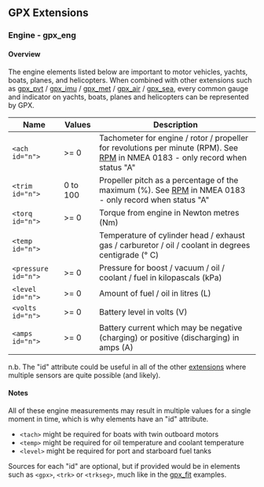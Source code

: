 ## GPX Extensions

### Engine - gpx_eng

#### Overview

The engine elements listed below are important to motor vehicles, yachts, boats, planes, and helicopters. When combined with other extensions such as [gpx_pvt](../gpx_pvt/README.md) / [gpx_imu](../gpx_imu/README.md) / [gpx_met](../gpx_met/README.md) / [gpx_air](../gpx_air/README.md) / [gpx_sea](../gpx_sea/README.md), every common gauge and indicator on yachts, boats, planes and helicopters can be represented by GPX.

| Name                | Values   | Description                                                  |
| ------------------- | -------- | ------------------------------------------------------------ |
| `<ach id="n">`      | >= 0     | Tachometer for engine / rotor / propeller for revolutions per minute (RPM). See [RPM](https://gpsd.gitlab.io/gpsd/NMEA.html#_rpm_revolutions) in NMEA 0183 - only record when status "A" |
| `<trim id="n">`     | 0 to 100 | Propeller pitch as a percentage of the maximum (%). See [RPM](https://gpsd.gitlab.io/gpsd/NMEA.html#_rpm_revolutions) in NMEA 0183 - only record when status "A" |
| `<torq id="n">`     | >= 0     | Torque from engine in Newton metres (Nm)                     |
| `<temp id="n">`     |          | Temperature of cylinder head / exhaust gas / carburetor / oil / coolant in degrees centigrade (° C) |
| `<pressure id="n">` | >= 0     | Pressure for boost / vacuum / oil / coolant / fuel in kilopascals (kPa) |
| `<level id="n">`    | >= 0     | Amount of fuel / oil in litres (L)                           |
| `<volts id="n">`    | >= 0     | Battery level in volts (V)                                   |
| `<amps id="n">`     | >= 0     | Battery current which may be negative (charging) or positive (discharging) in amps (A) |

n.b. The "id" attribute could be useful in all of the other [extensions](../README.md) where multiple sensors are quite possible (and likely).



#### Notes

All of these engine measurements may result in multiple values for a single moment in time, which is why elements have an "id" attribute.

- `<tach>` might be required for boats with twin outboard motors
- `<temp>` might be required for oil temperature and coolant temperature
- `<level>` might be required for port and starboard fuel tanks

Sources for each "id" are optional, but if provided would be in elements such as `<gpx>`, `<trk>` or `<trkseg>`, much like in the [gpx_fit](../gpx_fit/README.md) examples.
